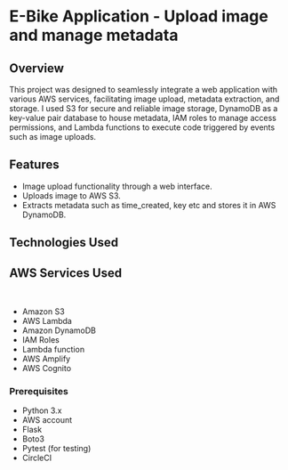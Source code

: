 # E-Bike Application - Upload image and manage metadata

## Overview
This project was designed to seamlessly integrate a web application with various AWS services, facilitating image upload, metadata extraction, and storage. I used S3 for secure and reliable image storage, DynamoDB as a key-value pair database to house metadata, IAM roles to manage access permissions, and Lambda functions to execute code triggered by events such as image uploads.

## Features
- Image upload functionality through a web interface.
- Uploads image to AWS S3.
- Extracts metadata such as time_created, key etc and stores it in AWS DynamoDB.

## Technologies Used

## AWS Services Used
‭
- Amazon S3
- AWS Lambda
- Amazon DynamoDB
- IAM Roles
- Lambda function
- AWS Amplify
- AWS Cognito

### Prerequisites
- Python 3.x
- AWS account
- Flask
- Boto3
- Pytest (for testing)
- CircleCI

